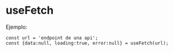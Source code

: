 # useFetch

Ejemplo:

```
const url = 'endpoint de una api';
const {data:null, loading:true, error:null} = useFetch(url);



```